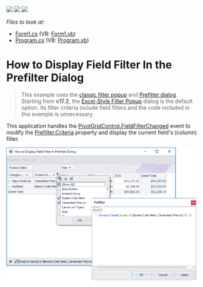 <!-- default badges list -->
![](https://img.shields.io/endpoint?url=https://codecentral.devexpress.com/api/v1/VersionRange/128582447/13.1.4%2B)
[![](https://img.shields.io/badge/Open_in_DevExpress_Support_Center-FF7200?style=flat-square&logo=DevExpress&logoColor=white)](https://supportcenter.devexpress.com/ticket/details/E1678)
[![](https://img.shields.io/badge/📖_How_to_use_DevExpress_Examples-e9f6fc?style=flat-square)](https://docs.devexpress.com/GeneralInformation/403183)
<!-- default badges end -->
<!-- default file list -->
*Files to look at*:

* [Form1.cs](./CS/Form1.cs) (VB: [Form1.vb](./VB/Form1.vb))
* [Program.cs](./CS/Program.cs) (VB: [Program.vb](./VB/Program.vb))
<!-- default file list end -->
# How to Display Field Filter In the Prefilter Dialog


> This example uses the [classic filter popup](https://docs.devexpress.com/WindowsForms/1919/controls-and-libraries/pivot-grid/data-shaping/filtering/filtering-overview) and [Prefilter dialog](https://docs.devexpress.com/WindowsForms/6226). Starting from **v17.2**, the [Excel-Style Filter Popup](https://community.devexpress.com/blogs/thinking/archive/2017/11/30/winforms-pivot-grid-excel-inspired-filter-popup-and-conditional-formatting.aspx) dialog is the default option. Its filter criteria include field filters and the code included in this example is unnecessary. 

This application handles the [PivotGridControl.FieldFilterChanged](https://docs.devexpress.com/WindowsForms/DevExpress.XtraPivotGrid.PivotGridControl.FieldFilterChanged) event to modify the [Prefilter.Criteria](https://docs.devexpress.com/WindowsForms/DevExpress.XtraPivotGrid.Prefilter.Criteria) property and display the current field's (column) filter.

![screenshot](https://github.com/DevExpress-Examples/how-to-represent-field-filters-in-the-prefilter-e1678/blob/13.1.4%2B/images/screenshot.png)
